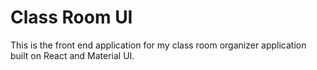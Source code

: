 # Class Room UI

This is the front end application for my class room organizer application built on React and Material UI.
